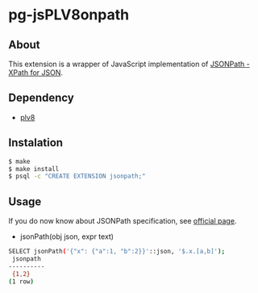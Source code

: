 # pg-jsPLV8onpath

## About

This extension is a wrapper of JavaScript implementation of [JSONPath - XPath for JSON](http://goessner.net/articles/JsonPath/).

## Dependency

* [plv8](http://code.google.com/p/plv8js/wiki/PLV8)

## Instalation

```sh
$ make
$ make install
$ psql -c "CREATE EXTENSION jsonpath;"
```

## Usage

If you do now know about JSONPath specification, see [official page](http://goessner.net/articles/JsonPath/).

* jsonPath(obj json, expr text)

```sh
SELECT jsonPath('{"x": {"a":1, "b":2}}'::json, '$.x.[a,b]');
 jsonpath 
----------
 {1,2}
(1 row)
```
